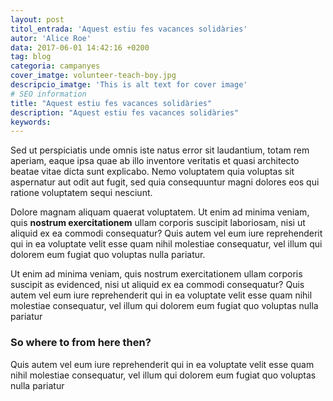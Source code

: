 ```yaml
---
layout: post
titol_entrada: 'Aquest estiu fes vacances solidàries'
autor: 'Alice Roe'
data: 2017-06-01 14:42:16 +0200
tag: blog
categoria: campanyes
cover_imatge: volunteer-teach-boy.jpg
descripcio_imatge: 'This is alt text for cover image'
# SEO information
title: "Aquest estiu fes vacances solidàries"
description: "Aquest estiu fes vacances solidàries"
keywords:
---
```

Sed ut perspiciatis unde omnis iste natus error sit laudantium, totam rem aperiam, eaque ipsa quae ab illo inventore veritatis et quasi architecto beatae vitae dicta sunt explicabo. Nemo voluptatem quia voluptas sit aspernatur aut odit aut fugit, sed quia consequuntur magni dolores eos qui ratione voluptatem sequi nesciunt.

Dolore magnam aliquam quaerat voluptatem. Ut enim ad minima veniam, quis **nostrum exercitationem** ullam corporis suscipit laboriosam, nisi ut aliquid ex ea commodi consequatur? Quis autem vel eum iure reprehenderit qui in ea voluptate velit esse quam nihil molestiae consequatur, vel illum qui dolorem eum fugiat quo voluptas nulla pariatur.

Ut enim ad minima veniam, quis nostrum exercitationem ullam corporis suscipit as evidenced, nisi ut aliquid ex ea commodi consequatur? Quis autem vel eum iure reprehenderit qui in ea voluptate velit esse quam nihil molestiae consequatur, vel illum qui dolorem eum fugiat quo voluptas nulla pariatur

### So where to from here then?

Quis autem vel eum iure reprehenderit qui in ea voluptate velit esse quam nihil molestiae consequatur, vel illum qui dolorem eum fugiat quo voluptas nulla pariatur
